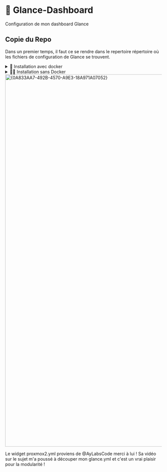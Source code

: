 # 🚀 Glance-Dashboard
Configuration de mon dashboard Glance

## Copie du Repo

Dans un premier temps, il faut ce se rendre dans le repertoire répertoire où les fichiers de configuration de Glance se trouvent.


<details>
<summary>🥷 Installation avec docker</summary>
<details>
    <summary>Tu ne sais plus comment s'appelle ton container Docker ?</summary>
Fais la commande :

```
docker ps -a --filter ancestor=glanceapp/glance --format '{{.Names}}'
```

Cela va t'afficher le nom de ton container utilisant l'image officiel de Glance, dans mon cas ```glance```

Pour savoir où se trouve le volume de ton container docker, tu peut utiliser la commande suivante

```
#Remplace glance par le nom de ton container
docker inspect glance | grep -E '"Source"|"Destination"' | paste - - 
```

Tu regardes la "Source" correspondant au volume ```/app/config```.

</details>
<details open>
<summary>Rends toi au niveau des données persistantes de ton container</summary>

```
cd /ton/repetoire/app/config
```
Puis tu peux enfin cloner le repo ⚠️ Bien mettre le ```.``` après ```https://github.com/xNagatsu/Glance-Dashboard.git``` afin de ne pas créer le répertoire Glance-Dashboard !

```
git clone https://github.com/xNagatsu/Glance-Dashboard.git .
```

Ajoute à ton docker compose : 
```
    environment:
      - PROXMOX=${PROXMOX}
      - TECHNITIUM_1=${TECHNITIUM_1}
      - TECHNITIUM_2=${TECHNITIUM_2} 
      - GITHUB=${GITHUB}
      - CHANGE_DETECTION=${CHANGE_DETECTION}
```

Puis ajoute simplement les lignes suivantes dans l'interface Portainer (Variables d'environnement) :

```
TECHNITIUM_1=xxxxxxxxxxxxxxxxxxxxxxxxxxx
TECHNITIUM_2=xxxxxxxxxxxxxxxxxxxxxxxxxx
GITHUB=github_pat_xxxxxxxxxxxxxxxxxxxxxxxxxxxxxx
CHANGE_DETECTION=xxxxxxxxxxxxxxxxx
```
</details>
</details>
<details>

<summary>🧓🏼 Installation sans Docker </summary>

Rends toi au répetoire où se trouve le glance.yml par défaut c'est dans
``` /opt/glance ``` :

```
cd /opt/glance
```


Supprimes le glance.yml de base ou bien renomme le : 

```
rm glance.yml
```

ou si tu veut une back-up

```
mv glance.yml glance.yml.bkp
```

Puis tu peux enfin cloner le repo ⚠️ Bien mettre le ```.``` après ```https://github.com/xNagatsu/Glance-Dashboard.git``` afin de ne pas créer le répertoire Glance-Dashboard !

```
git clone https://github.com/xNagatsu/Glance-Dashboard.git .
```

Faite une copie du fichier ```token_api.env``` et renommer le en ```prod.env```
```
cp token_api.env prod.env
```
Puis édite-le avec tes clés API ⚠️Il ne faut pas d'espace avant ni après les = ⚠️
```
nano prod.env
```

Afin de charger les tokens API il faut éditer le service glance

```
nano  /etc/systemd/system/glance.service
```

Et on lui dit de charger le fichier ```prod.env``` AVANT de lancer le service glance.
Pour cela on ajoute la ligne dans [Service] :
```
EnvironmentFile=/opt/glance/prod.env
```
AVANT la ligne :
```
ExecStart=/opt/glance/glance --config /opt/glance/glance.yml
```
Ce qui nous donne :
```
[Unit]
Description=Glance Daemon
After=network.target

[Service]
Type=simple
WorkingDirectory=/opt/glance
EnvironmentFile=/opt/glance/prod.env
ExecStart=/opt/glance/glance --config /opt/glance/glance.yml
TimeoutStopSec=20
KillMode=process
Restart=on-failure

[Install]
WantedBy=multi-user.target
```

Enfin, il faut recharger le daemon et le service :

```
systemctl daemon-reexec
systemctl daemon-reload
systemctl restart glance
```
</details>

<img width="1199" alt="{0A833AA7-492B-4570-A9E3-18A971A07052}" src="https://github.com/user-attachments/assets/c8b1e7b8-7039-4a2f-b1be-d5d24e3d3d01" />



Le widget proxmox2.yml proviens de @AyLabsCode merci à lui ! Sa vidéo sur le sujet m'a poussé à découper mon glance.yml et c'est un vrai plaisir pour la modularité !

